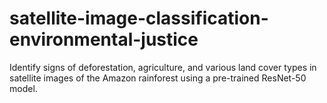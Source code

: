 # satellite-image-classification-environmental-justice
Identify signs of deforestation, agriculture, and various land cover types in satellite images of the Amazon rainforest using a pre-trained ResNet-50 model.
